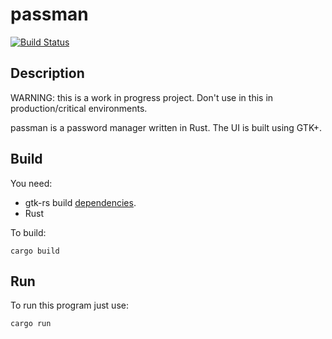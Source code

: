 # passman
[![Build Status](https://travis-ci.org/Jimver/passman.svg?branch=master)](https://travis-ci.org/Jimver/passman)

## Description
WARNING: this is a work in progress project. Don't use in this in production/critical environments.

passman is a password manager written in Rust. The UI is built using GTK+.

## Build
You need:
- gtk-rs build [dependencies](https://gtk-rs.org/docs-src/requirements.html).
- Rust

To build:

`cargo build`

## Run
To run this program just use:

`cargo run`

